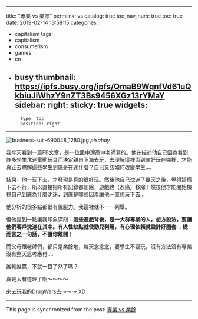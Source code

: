 
---
title: "專業 vs 業餘"
permlink: vs
catalog: true
toc_nav_num: true
toc: true
date: 2019-02-14 13:58:15
categories:
- capitalism
tags:
- capitalism
- consumerism
- games
- cn
- busy
thumbnail: https://ipfs.busy.org/ipfs/QmaB9WqnfVd61uQkbiuJiWhzY9nZT3Bs9456XGz13rYMaY
sidebar:
    right:
        sticky: true
widgets:
    -
        type: toc
        position: right
---


![business-suit-690048_1280.jpg](https://ipfs.busy.org/ipfs/QmaB9WqnfVd61uQkbiuJiWhzY9nZT3Bs9456XGz13rYMaY)
*pixabay*

我今天看到一篇FB文章，是一位國中還高中老師寫的。他在描述他自己因為看到許多學生沈迷電動玩具而決定親自下海去玩，去理解這裡面到底好玩在哪裡，才能真正去瞭解這些學生到底是在迷什麼？自己又該如何改變學生....

結果，他一玩下去，才發現是真的很好玩。然後他自己沈迷了幾天之後，覺得這樣下去不行，所以直接把所有記錄都刪除，遊戲也（忍痛）移除！然後他才能開始檢視自己到底為什麼沈迷，到底是哪些因素讓他一直想玩下去...

他分析的很多點都很有說服力。我這裡就不一一列舉。

但他提到一點讓我印象深刻：**這些遊戲背後，是一大群專業的人，想方設法，要讓他們客戶沈迷在其中。有人性缺點就使勁兒利用，有心理依賴就設計好圈套... 總而言之一句話，不讓你離開！**

而父母跟老師們，都只是業餘地，每天念念念，要學生不要玩，沒有方法沒有專業沒有整天思考應付.... 

誰輸誰贏，不就一目了然了嗎？

真是太有道理了啊～～～～

來去玩我的DrugWars去～～～ XD




- - -

This page is synchronized from the post: [專業 vs 業餘](https://steemit.com/@deanliu/vs)
